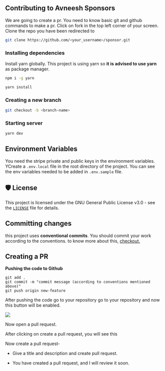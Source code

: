 ## Contributing to Avneesh Sponsors

We are going to create a pr. You need to know basic git and github commands to make a pr.
Click on fork in the top left corner of your screen. Clone the repo you have been redirected to

```bash
git clone https://github.com/<your_username>/sponsor.git
```

### Installing dependencies

Install yarn globally. This project is using yarn so **it is advised to use yarn** as package manager.

```bash
npm i -g yarn

yarn install
```

### Creating a new branch

```bash
git checkout -b <branch-name>
```

### Starting server

```bash
yarn dev
```

## Environment Variables

You need the stripe private and public keys in the environment variables. YCreate a `.env.local` file in the root directory of the project. You can see the env variables needed to be added in `.env.sample` file.

## 🛡️ License

This project is licensed under the GNU General Public License v3.0 - see the [`LICENSE`](LICENSE) file for details.

## Committing changes

this project uses **conventional commits**. You should commit your work according to the conventions. to know more about this, [checkout.](https://www.conventionalcommits.org/en/v1.0.0/)

## Creating a PR

**Pushing the code to Github**

```
git add .
git commit -m "commit message (according to conventions mentioned above)"
git push origin new-feature
```

After pushing the code go to your repository go to your repository and now this button will be enabled.

![](https://cdn.hashnode.com/res/hashnode/image/upload/v1627311880224/BoU02D7DZ.png)

Now open a pull request.

After clicking on create a pull request, you will see this

Now create a pull request-

- Give a title and description and create pull request.

- You have created a pull request, and I will review it soon.
